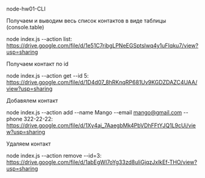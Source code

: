node-hw01-CLI

Получаем и выводим весь список контактов в виде таблицы (console.table)

node index.js --action list: https://drive.google.com/file/d/1e51C7ribgLPNeEGSptslwq4y1uFIqku7/view?usp=sharing

Получаем контакт по id

node index.js --action get --id 5: https://drive.google.com/file/d/1D4d07_8hRKnqRP681Uv9KGDZDAZC4UAA/view?usp=sharing

Добавялем контакт

node index.js --action add --name Mango --email mango@gmail.com --phone 322-22-22: https://drive.google.com/file/d/1Xy4aj_7AaegbMk4PbVDhFFtYJQ1L9cUi/view?usp=sharing

Удаляем контакт

node index.js --action remove --id=3: https://drive.google.com/file/d/1abEgWI7oYg33zd8uliGjqzJxlkEf-THO/view?usp=sharing
